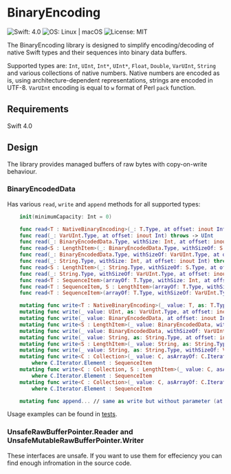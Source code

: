 # BinaryEncoding

![Swift: 4.0](https://img.shields.io/badge/Swift-4.0-orange.svg)
![OS: Linux | macOS](https://img.shields.io/badge/OS-Linux%20%7C%20macOS-brightgreen.svg)
![License: MIT](https://img.shields.io/badge/License-MIT-blue.svg)

The BinaryEncoding library is designed to simplify encoding/decoding of native Swift types and their sequences into binary data buffers.

Supported types are: `Int`, `UInt`, `Int*`, `UInt*`, `Float`, `Double`, `VarUInt`, `String` and various collections of native numbers.
Native numbers are encoded as is, using architecture-dependent representations, strings are encoded in UTF-8.
`VarUInt` encoding is equal to `w` format of Perl `pack` function.

## Requirements

Swift 4.0

## Design

The library provides managed buffers of raw bytes with copy-on-write behaviour.

### BinaryEncodedData

Has various `read`, `write` and `append` methods for all supported types:

```swift
	init(minimumCapacity: Int = 0)

	func read<T : NativeBinaryEncoding>(_: T.Type, at offset: inout Int) throws -> T
	func read(_: VarUInt.Type, at offset: inout Int) throws -> UInt
	func read(_: BinaryEncodedData.Type, withSize: Int, at offset: inout Int) throws -> BinaryEncodedData
	func read<S : LengthItem>(_: BinaryEncodedData.Type, withSizeOf: S.Type, at offset: inout Int) throws -> BinaryEncodedData
	func read(_: BinaryEncodedData.Type, withSizeOf: VarUInt.Type, at offset: inout Int) throws -> BinaryEncodedData
	func read(_: String.Type, withSize: Int, at offset: inout Int) throws -> String
	func read<S : LengthItem>(_: String.Type, withSizeOf: S.Type, at offset: inout Int) throws -> String
	func read(_: String.Type, withSizeOf: VarUInt.Type, at offset: inout Int) throws -> String
	func read<T : SequenceItem>(arrayOf: T.Type, withSize: Int, at offset: inout Int) throws -> [T]
	func read<T : SequenceItem, S : LengthItem>(arrayOf: T.Type, withSizeOf: S.Type, at offset: inout Int) throws -> [T]
	func read<T : SequenceItem>(arrayOf: T.Type, withSizeOf: VarUInt.Type, at offset: inout Int) throws -> [T]

	mutating func write<T : NativeBinaryEncoding>(_ value: T, as: T.Type, at offset: inout Int)
	mutating func write(_ value: UInt, as: VarUInt.Type, at offset: inout Int)
	mutating func write(_ value: BinaryEncodedData, at offset: inout Int)
	mutating func write<S : LengthItem>(_ value: BinaryEncodedData, withSizeOf: S.Type, at offset: inout Int)
	mutating func write(_ value: BinaryEncodedData, withSizeOf: VarUInt.Type, at offset: inout Int)
	mutating func write(_ value: String, as: String.Type, at offset: inout Int)
	mutating func write<S : LengthItem>(_ value: String, as: String.Type, withSizeOf: S.Type, at offset: inout Int)
	mutating func write(_ value: String, as: String.Type, withSizeOf: VarUInt.Type, at offset: inout Int)
	mutating func write<C : Collection>(_ value: C, asArrayOf: C.Iterator.Element.Type, at offset: inout Int)
		where C.Iterator.Element : SequenceItem
	mutating func write<C : Collection, S : LengthItem>(_ value: C, asArrayOf: C.Iterator.Element.Type, withSizeOf: S.Type, at offset: inout Int)
		where C.Iterator.Element : SequenceItem
	mutating func write<C : Collection>(_ value: C, asArrayOf: C.Iterator.Element.Type, withSizeOf: VarUInt.Type, at offset: inout Int)
		where C.Iterator.Element : SequenceItem

	mutating func append... // same as write but without parameter (at:)
```

Usage examples can be found in [tests](Tests/BinaryEncodingTests/Data.swift).

### UnsafeRawBufferPointer.Reader and UnsafeMutableRawBufferPointer.Writer

These interfaces are unsafe. If you want to use them for effeciency you can find enough infromation in the source code.
